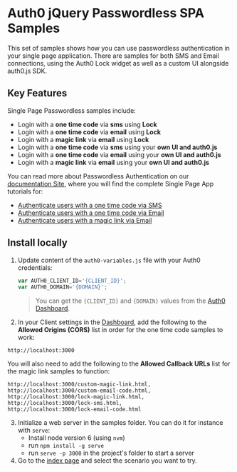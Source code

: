 # Auth0 jQuery Passwordless SPA Samples

This set of samples shows how you can use passwordless authentication in your single page application. There are samples for both SMS and Email connections, using the Auth0 Lock widget as well as a custom UI alongside auth0.js SDK.

## Key Features

Single Page Passwordless samples include:

* Login with a **one time code** via **sms** using **Lock**
* Login with a **one time code** via **email** using **Lock**
* Login with a **magic link** via **email** using **Lock**
* Login with a **one time code** via **sms** using your **own UI and auth0.js**
* Login with a **one time code** via **email** using your **own UI and auth0.js**
* Login with a **magic link** via **email** using your **own UI and auth0.js**

You can read more about Passwordless Authentication on our [documentation Site](https://auth0.com/docs/connections/passwordless), where you will find the complete Single Page App tutorials for:

* [Authenticate users with a one time code via SMS](https://auth0.com/docs/connections/passwordless/spa-sms)
* [Authenticate users with a one time code via Email](https://auth0.com/docs/connections/passwordless/spa-email-code)
* [Authenticate users with a magic link via Email](https://auth0.com/docs/connections/passwordless/spa-email-link)

## Install locally

1. Update content of the `auth0-variables.js` file with your Auth0 credentials:
	```js
	var AUTH0_CLIENT_ID='{CLIENT_ID}';
	var AUTH0_DOMAIN='{DOMAIN}';
	```
	> You can get the `{CLIENT_ID}` and `{DOMAIN}` values from the [Auth0 Dashboard](https://manage.auth0.com).

2. In your Client settings in the [Dashboard](https://manage.auth0.com), add the following to the **Allowed Origins (CORS)** list in order for the one time code samples to work:

```
http://localhost:3000
```

You will also need to add the following to the **Allowed Callback URLs** list for the magic link samples to function: 

```
http://localhost:3000/custom-magic-link.html, 
http://localhost:3000/custom-email-code.html, 
http://localhost:3000/lock-magic-link.html, 
http://localhost:3000/lock-sms.html, 
http://localhost:3000/lock-email-code.html
```

3. Initialize a web server in the samples folder. You can do it for instance with `serve`:
	* Install node version 6 (using `nvm`)
	* run `npm install -g serve`
	* run `serve -p 3000` in the project's folder to start a server
4. Go to the [index page](http://localhost:3000) and select the scenario you want to try. 
